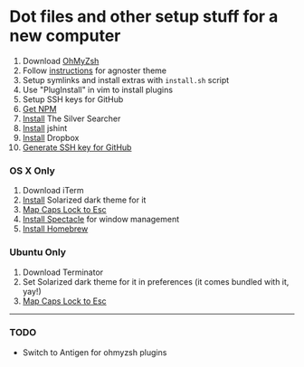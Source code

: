 Dot files and other setup stuff for a new computer
=

1. Download [OhMyZsh](https://github.com/robbyrussell/oh-my-zsh)
2. Follow [instructions](https://gist.github.com/agnoster/3712874) for agnoster theme
3. Setup symlinks and install extras with `install.sh` script
4. Use "PlugInstall" in vim to install plugins
5. Setup SSH keys for GitHub
6. [Get NPM](https://www.npmjs.com/get-npm)
7. [Install](https://github.com/ggreer/the_silver_searcher#installing) The Silver Searcher
8. [Install](http://jshint.com/install/) jshint
9. [Install](https://www.dropbox.com/downloading) Dropbox
10. [Generate SSH key for GitHub](https://help.github.com/articles/generating-a-new-ssh-key-and-adding-it-to-the-ssh-agent/)

### OS X Only


1. Download iTerm
2. [Install](https://github.com/altercation/solarized/tree/master/iterm2-colors-solarized) Solarized dark theme for it
3. [Map Caps Lock to Esc](http://stackoverflow.com/a/8437594/31671)
4. [Install Spectacle](https://www.spectacleapp.com/) for window management
5. [Install Homebrew](https://docs.brew.sh/Installation.html)


### Ubuntu Only

1. Download Terminator
2. Set Solarized dark theme for it in preferences (it comes bundled with it, yay!)
3. [Map Caps Lock to Esc](http://askubuntu.com/a/446725/84267)

-----------------------

### TODO

- Switch to Antigen for ohmyzsh plugins
